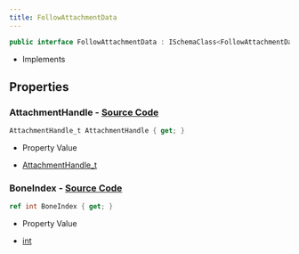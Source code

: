 ```yaml
---
title: FollowAttachmentData
---
```


```csharp
public interface FollowAttachmentData : ISchemaClass<FollowAttachmentData>, ISchemaField, ISchemaClass, INativeHandle
```

- Implements

## Properties

### **AttachmentHandle** - [Source Code](https://github.com/swiftly-solution/swiftlys2/blob/main/managed/src/SwiftlyS2.Generated/Schemas/Interfaces/FollowAttachmentData.cs#L18)

```csharp
AttachmentHandle_t AttachmentHandle { get; }
```

- Property Value

- [AttachmentHandle_t](/docs/api/shared/schemadefinitions/attachmenthandle_t)

### **BoneIndex** - [Source Code](https://github.com/swiftly-solution/swiftlys2/blob/main/managed/src/SwiftlyS2.Generated/Schemas/Interfaces/FollowAttachmentData.cs#L16)

```csharp
ref int BoneIndex { get; }
```

- Property Value

- [int](https://learn.microsoft.com/dotnet/api/system.int32)

